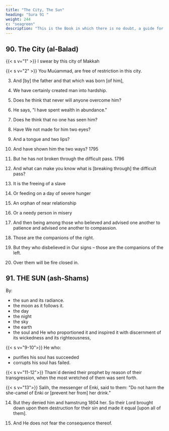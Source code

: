 ```yaml
---
title: "The City, The Sun"
heading: "Sura 91 "
weight: 244
c: "seagreen"
description: "This is the Book in which there is no doubt, a guide for the righteous."
---
```



## 90. The City (al-Balad) 

{{< s v="1" >}} I swear by this city of Makkah

{{< s v="2" >}} You Muúammad, are free of restriction in this city. 

3. And [by] the father and that which was born [of him],
4. We have certainly created man into hardship.
5. Does he think that never will anyone overcome him?
6. He says, "I have spent wealth in abundance."
7. Does he think that no one has seen him?
8. Have We not made for him two eyes?
9. And a tongue and two lips?
10. And have shown him the two ways? 1795
11. But he has not broken through the difficult pass. 1796
12. And what can make you know what is [breaking through] the
difficult pass?

13. It is the freeing of a slave
14. Or feeding on a day of severe hunger
15. An orphan of near relationship
16. Or a needy person in misery

17. And then being among those who believed and advised one
another to patience and advised one another to compassion.
18. Those are the companions of the right.

19. But they who disbelieved in Our signs – those are the companions of the left.
20. Over them will be fire closed in.



## 91. THE SUN (ash-Shams)

By: 
- the sun and its radiance.
- the moon as it follows it.
- the day
- the night
- the sky
- the earth
- the soul and He who proportioned it and inspired it with discernment of its wickedness and its righteousness,

{{< s v="9-10">}} He who:
- purifies his soul has succeeded 
- corrupts his soul has failed. 

{{< s v="11-12">}} Tham´d denied their prophet by reason of their transgression, when the most wretched of them was sent forth.

{{< s v="13">}} Salih, the messenger of Enki, said to them: "Do not harm the she-camel of Enki or [prevent her from] her drink."

14. But they denied him and hamstrung 1804 her. So their Lord brought down upon them destruction for their sin and made it
equal [upon all of them].

15. And He does not fear the consequence thereof.
